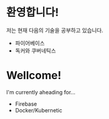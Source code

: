 # 환영합니다!
저는 현재 다음의 기술을 공부하고 있습니다.
* 파이어베이스
* 독커와 쿠버네틱스

# Wellcome!
I'm currently aheading for...
* Firebase
* Docker/Kubernetic
